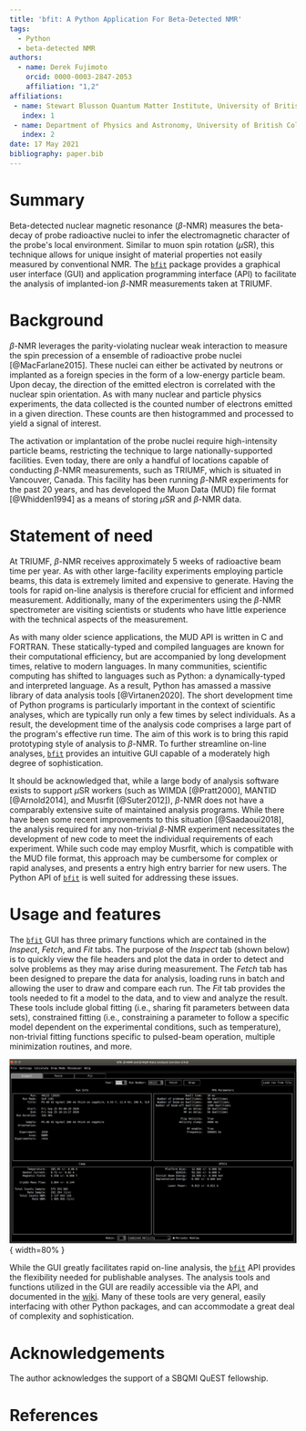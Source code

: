 ```yaml
---
title: 'bfit: A Python Application For Beta-Detected NMR'
tags:
  - Python
  - beta-detected NMR
authors:
  - name: Derek Fujimoto
    orcid: 0000-0003-2847-2053
    affiliation: "1,2"
affiliations:
 - name: Stewart Blusson Quantum Matter Institute, University of British Columbia, Vancouver, BC V6T 1Z4, Canada
   index: 1
 - name: Department of Physics and Astronomy, University of British Columbia, Vancouver, BC V6T 1Z1, Canada
   index: 2
date: 17 May 2021
bibliography: paper.bib
---
```


# Summary

Beta-detected nuclear magnetic resonance ($\beta$-NMR) measures the beta-decay of probe radioactive nuclei to infer the electromagnetic character of the probe's local environment. Similar to muon spin rotation ($\mu$SR), this technique allows for unique insight of material properties not easily measured by conventional NMR. The [`bfit`] package provides a graphical user interface (GUI) and application programming interface (API) to facilitate the analysis of implanted-ion $\beta$-NMR measurements taken at TRIUMF.

# Background

$\beta$-NMR leverages the parity-violating nuclear weak interaction to measure the spin precession of a ensemble of radioactive probe nuclei [@MacFarlane2015]. These nuclei can either be activated by neutrons or implanted as a foreign species in the form of a low-energy particle beam. Upon decay, the direction of the emitted electron is correlated with the nuclear spin orientation. As with many nuclear and particle physics experiments, the data collected is the counted number of electrons emitted in a given direction. These counts are then histogrammed and processed to yield a signal of interest.

The activation or implantation of the probe nuclei require high-intensity particle beams, restricting the technique to large nationally-supported facilities. Even today, there are only a handful of locations capable of conducting $\beta$-NMR measurements, such as TRIUMF, which is situated in Vancouver, Canada. This facility has been running $\beta$-NMR experiments for the past 20 years, and has developed the Muon Data (MUD) file format [@Whidden1994] as a means of storing $\mu$SR and $\beta$-NMR data.

# Statement of need

At TRIUMF, $\beta$-NMR receives approximately 5 weeks of radioactive beam time per year. As with other large-facility experiments employing particle beams, this data is extremely limited and expensive to generate. Having the tools for rapid on-line analysis is therefore crucial for efficient and informed measurement. Additionally, many of the experimenters using the $\beta$-NMR spectrometer are visiting scientists or students who have little experience with the technical aspects of the measurement.

As with many older science applications, the MUD API is written in C and FORTRAN. These statically-typed and compiled languages are known for their computational efficiency, but are accompanied by long development times, relative to modern languages. In many communities, scientific computing has shifted to languages such as Python: a dynamically-typed and interpreted language. As a result, Python has amassed a massive library of data analysis tools [@Virtanen2020]. The short development time of Python programs is particularly important in the context of scientific analyses, which are typically run only a few times by select individuals. As a result, the development time of the analysis code comprises a large part of the program's effective run time. The aim of this work is to bring this rapid prototyping style of analysis to $\beta$-NMR. To further streamline on-line analyses, [`bfit`] provides an intuitive GUI capable of a moderately high degree of sophistication.

It should be acknowledged that, while a large body of analysis software exists to support $\mu$SR workers (such as WIMDA [@Pratt2000], MANTID [@Arnold2014], and Musrfit [@Suter2012]), $\beta$-NMR does not have a comparably extensive suite of maintained analysis programs. While there have been some recent improvements to this situation [@Saadaoui2018], the analysis required for any non-trivial $\beta$-NMR experiment necessitates the development of new code to meet the individual requirements of each experiment. While such code may employ Musrfit, which is compatible with the MUD file format, this approach may be cumbersome for complex or rapid analyses, and presents a entry high entry barrier for new users. The Python API of [`bfit`] is well suited for addressing these issues.

# Usage and features

The [`bfit`] GUI has three primary functions which are contained in the _Inspect_, _Fetch_, and _Fit_ tabs. The purpose of the _Inspect_ tab (shown below) is to quickly view the file headers and plot the data in order to detect and solve problems as they may arise during measurement. The _Fetch_ tab has been designed to prepare the data for analysis, loading runs in batch and allowing the user to draw and compare each run. The _Fit_ tab provides the tools needed to fit a model to the data, and to view and analyze the result. These tools include global fitting (i.e., sharing fit parameters between data sets), constrained fitting (i.e., constraining a parameter to follow a specific model dependent on the experimental conditions, such as temperature), non-trivial fitting functions specific to pulsed-beam operation, multiple minimization routines, and more.

![The inspection tab of the `bfit` GUI.](inspect_tab.png){ width=80% }

While the GUI greatly facilitates rapid on-line analysis, the [`bfit`] API provides the flexibility needed for publishable analyses. The analysis tools and functions utilized in the GUI are readily accessible via the API, and documented in the [wiki]. Many of these tools are very general, easily interfacing with other Python packages, and can accommodate a great deal of complexity and sophistication.

# Acknowledgements

The author acknowledges the support of a SBQMI QuEST fellowship.

# References

[`bfit`]: https://github.com/dfujim/bfit
[wiki]: https://github.com/dfujim/bfit/wiki
